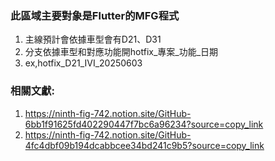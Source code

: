 ### 此區域主要對象是Flutter的MFG程式
1. 主線預計會依據車型會有D21、D31
2. 分支依據車型和對應功能開hotfix_專案_功能_日期
3. ex,hotfix_D21_IVI_20250603


### 相關文獻:
  1. https://ninth-fig-742.notion.site/GitHub-6bb1f91625fd402290447f7bc6a96234?source=copy_link
  2. https://ninth-fig-742.notion.site/GitHub-4fc4dbf09b194dcabbcee34bd241c9b5?source=copy_link
